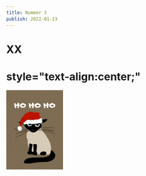```yaml
---
title: Nummer 3
publish: 2022-01-23
---
```

# **XX**

# **style="text-align:center;"**

<p >
<img src="/content/media/julkatt.jpg" width="30%" alt="Cat as santa" title="Misse"> </img>
</p>
